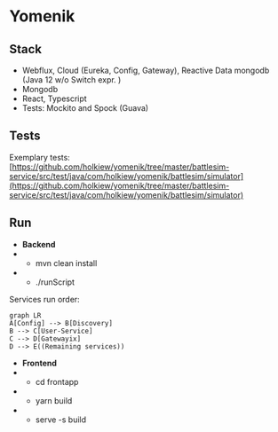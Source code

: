 # Yomenik

## Stack
 - Webflux, Cloud (Eureka, Config, Gateway), Reactive Data mongodb (Java 12 w/o Switch expr. )
 - Mongodb 
 - React, Typescript
 - Tests: Mockito and Spock (Guava)

## Tests
Exemplary tests: 
[https://github.com/holkiew/yomenik/tree/master/battlesim-service/src/test/java/com/holkiew/yomenik/battlesim/simulator](https://github.com/holkiew/yomenik/tree/master/battlesim-service/src/test/java/com/holkiew/yomenik/battlesim/simulator)
## Run
 - **Backend**
 - - mvn clean install
 - - ./runScript

Services run order:
 ```mermaid
graph LR
A[Config] --> B[Discovery]
B --> C[User-Service]
C --> D[Gatewayix]
D --> E((Remaining services))
```
 - **Frontend**
 - - cd frontapp
 - - yarn build
 - - serve -s build
